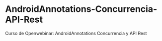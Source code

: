 # AndroidAnnotations-Concurrencia-API-Rest
Curso de Openwebinar: AndroidAnnotations Concurrencia y API Rest
